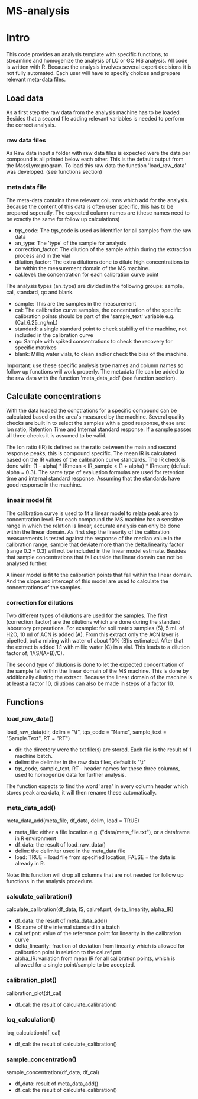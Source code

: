 # MS-analysis

# Intro
This code provides an analysis template with specific functions, to streamline and homogenize the analysis of LC or GC MS analysis. All code is written with R. Because the analysis involves several expert decisions it is not fully automated. Each user will have to specify choices and prepare relevant meta-data files.

## Load data
As a first step the raw data from the analysis machine has to be loaded. Besides that a second file adding relevant variables is needed to perform the correct analysis.

### raw data files
As Raw data input a folder with raw data files is expected were the data per compound is all printed below each other. This is the default output from the MassLynx program.
To load this raw data the function 'load_raw_data' was developed. (see functions section)

### meta data file
The meta-data contains three relevant columns which add for the analysis. Because the content of this data is often user specific, this has to be prepared seperatly. The expected column names are (these names need to be exactly the same for follow up calculations)
  
  - tqs_code: The tqs_code is used as identifier for all samples from the raw data
  - an_type: The 'type' of the sample for analysis
  - correction_factor: The dilution of the sample within during the extraction process and in the vial
  - dilution_factor: The extra dilutions done to dilute high concentrations to be within the measurement domain of the MS machine.
  - cal.level: the concentration for each calibration curve point
  
The analysis types (an_type) are divided in the following groups: sample, cal, standard, qc and blank.

  - sample: This are the samples in the measurement
  - cal: The calibration curve samples, the concentration of the specific calibration points should be part of the 'sample_text' variable e.g. (Cal_6.25_ng/mL)
  - standard: a single standard point to check stability of the machine, not included in the calibration curve
  - qc: Sample with spiked concentrations to check the recovery for specific matrixes
  - blank: Milliq water vials, to clean and/or check the bias of the machine.
  
Important: use these specific analysis type names and column names so follow up functions will work properly. The metadata file can be added to the raw data with the function 'meta_data_add' (see function section).

## Calculate concentrations
With the data loaded the conctrations for a specific compound can be calculated based on the area's measured by the machine. Several quality checks are built in to select the samples with a good response, these are: Ion ratio, Retention Time and Internal standard response. If a sample passes all three checks it is assumed to be valid.

The Ion ratio (IR) is defined as the ratio between the main and second response peaks, this is compound specific. The mean IR is calculated based on the IR values of the calibration curve standards. The IR check is done with: (1 - alpha) * IRmean < IR_sample < (1 + alpha) * IRmean; (default alpha = 0.3). The same type of evaluation formulas are used for retention time and internal standard response. Assuming that the standards have good response in the machine.

### lineair model fit
The calibration curve is used to fit a linear model to relate peak area to concentration level. For each compound the MS machine has a sensitive range in which the relation is linear, accurate analysis can only be done within the linear domain. As first step the linearity of the calibration measurements is tested against the response of the median value in the calibration range, sample that deviate more than the delta.linearity factor (range 0.2 - 0.3) will not be included in the linear model estimate. Besides that sample concentrations that fall outside the linear domain can not be analysed further.

A linear model is fit to the calibration points that fall within the linear domain. And the slope and intercept of this model are used to calculate the concentrations of the samples.

### correction for dilutions
Two different types of dilutions are used for the samples. The first (correction_factor) are the dilutions which are done during the standard laboratory preparations. For example: for soil matrix samples (S), 5 mL of H2O, 10 ml of ACN is added (A). From this extract only the ACN layer is pipetted, but a mixing with water of about 10% (B)is estimated. After that the extract is added 1:1 with milliq water (C) in a vial. This leads to a dilution factor of; 1/(S/(A*B)/C).

The second type of dilutions is done to let the expected concentration of the sample fall within the linear domain of the MS machine. This is done by additionally diluting the extract. Because the linear domain of the machine is at least a factor 10, dilutions can also be made in steps of a factor 10.


## Functions

### load_raw_data()

load_raw_data(dir, delim = "\t", tqs_code = "Name", sample_text = "Sample.Text", RT = "RT")

  - dir: the directory were the txt file(s) are stored. Each file is the result of 1 machine batch.
  - delim: the delimiter in the raw data files, default is "\t"
  - tqs_code, sample_text, RT - header names for these three columns, used to homogenize data for further analysis.

The function expects to find the word 'area' in every column header which stores peak area data, it will then rename these automatically.

### meta_data_add()

meta_data_add(meta_file, df_data, delim, load = TRUE)

  - meta_file: either a file location e.g. ("data/meta_file.txt"), or a dataframe in R environment
  - df_data: the result of load_raw_data()
  - delim: the delimiter used in the meta_data file
  - load: TRUE = load file from specified location, FALSE = the data is already in R.

Note: this function will drop all columns that are not needed for follow up functions in the analysis procedure.

### calculate_calibration()

calculate_calibration(df_data, IS, cal.ref.pnt, delta_linearity, alpha_IR)

  - df_data: the result of meta_data_add()
  - IS: name of the internal standard in a batch
  - cal.ref.pnt: value of the reference point for linearity in the calibration curve
  - delta_linearity: fraction of deviation from linearity which is allowed for calibration point in relation to the cal.ref.pnt
  - alpha_IR: variation from mean IR for all calibration points, which is allowed for a single point/sample to be accepted.

###  calibration_plot()

calibration_plot(df_cal)

  - df_cal: the result of calculate_calibration()

### loq_calculation()

loq_calculation(df_cal)

  - df_cal: the result of calculate_calibration()

### sample_concentration()

sample_concentration(df_data, df_cal)

  - df_data: result of meta_data_add()
  - df_cal: the result of calculate_calibration()